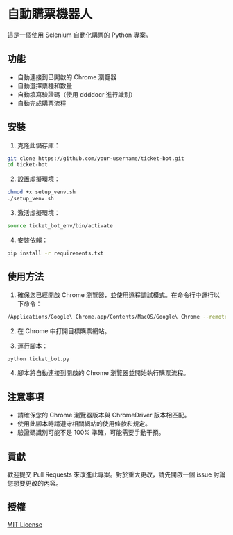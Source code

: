 # 自動購票機器人

這是一個使用 Selenium 自動化購票的 Python 專案。

## 功能

- 自動連接到已開啟的 Chrome 瀏覽器
- 自動選擇票種和數量
- 自動填寫驗證碼（使用 ddddocr 進行識別）
- 自動完成購票流程

## 安裝

1. 克隆此儲存庫：
```bash
git clone https://github.com/your-username/ticket-bot.git
cd ticket-bot
```

2. 設置虛擬環境：
```bash
chmod +x setup_venv.sh
./setup_venv.sh
```

3. 激活虛擬環境：
```bash
source ticket_bot_env/bin/activate
```

4. 安裝依賴：
```bash
pip install -r requirements.txt
```

## 使用方法

1. 確保您已經開啟 Chrome 瀏覽器，並使用遠程調試模式。在命令行中運行以下命令：
```bash
/Applications/Google\ Chrome.app/Contents/MacOS/Google\ Chrome --remote-debugging-port=9527
```

2. 在 Chrome 中打開目標購票網站。

3. 運行腳本：
```bash
python ticket_bot.py
```

4. 腳本將自動連接到開啟的 Chrome 瀏覽器並開始執行購票流程。

## 注意事項

- 請確保您的 Chrome 瀏覽器版本與 ChromeDriver 版本相匹配。
- 使用此腳本時請遵守相關網站的使用條款和規定。
- 驗證碼識別可能不是 100% 準確，可能需要手動干預。

## 貢獻

歡迎提交 Pull Requests 來改進此專案。對於重大更改，請先開啟一個 issue 討論您想要更改的內容。

## 授權

[MIT License](LICENSE)